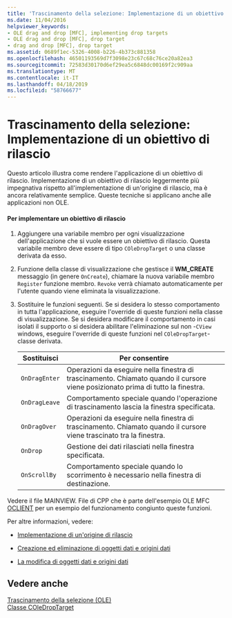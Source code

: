 ```yaml
---
title: 'Trascinamento della selezione: Implementazione di un obiettivo di rilascio'
ms.date: 11/04/2016
helpviewer_keywords:
- OLE drag and drop [MFC], implementing drop targets
- OLE drag and drop [MFC], drop target
- drag and drop [MFC], drop target
ms.assetid: 0689f1ec-5326-4008-b226-4b373c881358
ms.openlocfilehash: 46501193569d7f3098e23c67c68c76ce20a82ea3
ms.sourcegitcommit: 72583d30170d6ef29ea5c6848dc00169f2c909aa
ms.translationtype: MT
ms.contentlocale: it-IT
ms.lasthandoff: 04/18/2019
ms.locfileid: "58766677"
---
```

# <a name="drag-and-drop-implementing-a-drop-target"></a>Trascinamento della selezione: Implementazione di un obiettivo di rilascio

Questo articolo illustra come rendere l'applicazione di un obiettivo di rilascio. Implementazione di un obiettivo di rilascio leggermente più impegnativa rispetto all'implementazione di un'origine di rilascio, ma è ancora relativamente semplice. Queste tecniche si applicano anche alle applicazioni non OLE.

#### <a name="to-implement-a-drop-target"></a>Per implementare un obiettivo di rilascio

1. Aggiungere una variabile membro per ogni visualizzazione dell'applicazione che si vuole essere un obiettivo di rilascio. Questa variabile membro deve essere di tipo `COleDropTarget` o una classe derivata da esso.

1. Funzione della classe di visualizzazione che gestisce il **WM_CREATE** messaggio (in genere `OnCreate`), chiamare la nuova variabile membro `Register` funzione membro. `Revoke` verrà chiamato automaticamente per l'utente quando viene eliminata la visualizzazione.

1. Sostituire le funzioni seguenti. Se si desidera lo stesso comportamento in tutta l'applicazione, eseguire l'override di queste funzioni nella classe di visualizzazione. Se si desidera modificare il comportamento in casi isolati il supporto o si desidera abilitare l'eliminazione sul non -`CView` windows, eseguire l'override di queste funzioni nel `COleDropTarget`-classe derivata.

    |Sostituisci|Per consentire|
    |--------------|--------------|
    |`OnDragEnter`|Operazioni da eseguire nella finestra di trascinamento. Chiamato quando il cursore viene posizionato prima di tutto la finestra.|
    |`OnDragLeave`|Comportamento speciale quando l'operazione di trascinamento lascia la finestra specificata.|
    |`OnDragOver`|Operazioni da eseguire nella finestra di trascinamento. Chiamato quando il cursore viene trascinato tra la finestra.|
    |`OnDrop`|Gestione dei dati rilasciati nella finestra specificata.|
    |`OnScrollBy`|Comportamento speciale quando lo scorrimento è necessario nella finestra di destinazione.|

Vedere il file MAINVIEW. File di CPP che è parte dell'esempio OLE MFC [OCLIENT](../overview/visual-cpp-samples.md) per un esempio del funzionamento congiunto queste funzioni.

Per altre informazioni, vedere:

- [Implementazione di un'origine di rilascio](../mfc/drag-and-drop-implementing-a-drop-source.md)

- [Creazione ed eliminazione di oggetti dati e origini dati](../mfc/data-objects-and-data-sources-creation-and-destruction.md)

- [La modifica di oggetti dati e origini dati](../mfc/data-objects-and-data-sources-manipulation.md)

## <a name="see-also"></a>Vedere anche

[Trascinamento della selezione (OLE)](../mfc/drag-and-drop-ole.md)<br/>
[Classe COleDropTarget](../mfc/reference/coledroptarget-class.md)
